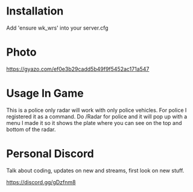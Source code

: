 
# Installation

Add 'ensure wk_wrs' into your server.cfg

# Photo

https://gyazo.com/ef0e3b29cadd5b49f9f5452ac171a547

# Usage In Game

This is a police only radar will work with only police vehicles. 
For police I registered it as a command. Do /Radar for police and it will pop up with a menu
I made it so it shows the plate where you can see on the top and bottom of the radar.


# Personal Discord

Talk about coding, updates on new and streams, first look on new stuff.

https://discord.gg/gDzfnm8

